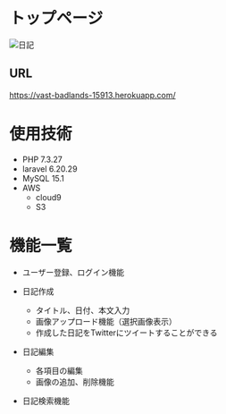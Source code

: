 # トップページ
![日記](https://user-images.githubusercontent.com/63925314/123923178-b7c62b80-d9c3-11eb-965a-d1132a57ded0.PNG)
## URL
https://vast-badlands-15913.herokuapp.com/
# 使用技術
- PHP 7.3.27
- laravel 6.20.29
- MySQL 15.1
- AWS
    - cloud9
    - S3

# 機能一覧
- ユーザー登録、ログイン機能
- 日記作成
    - タイトル、日付、本文入力
    - 画像アップロード機能（選択画像表示）
    - 作成した日記をTwitterにツイートすることができる
 
- 日記編集
    - 各項目の編集
    - 画像の追加、削除機能

- 日記検索機能
 
 
